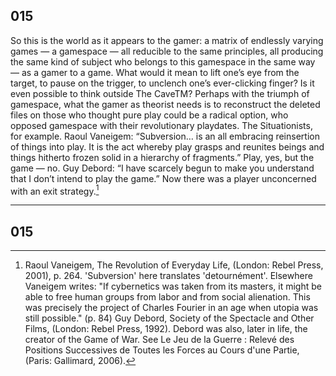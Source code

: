 
[^1]: Raoul Vaneigem, The Revolution of Everyday Life, (London: Rebel Press, 2001), p. 264. 'Subversion' here translates 'detournément'. Elsewhere Vaneigem writes: "If cybernetics was taken from its masters, it might be able to free human groups from labor and from social alienation. This was precisely the project of Charles Fourier in an age when utopia was still possible." (p. 84) 
Guy Debord, Society of the Spectacle and Other Films, (London: Rebel Press, 1992). Debord was also, later in life, the creator of the Game of War. See Le Jeu de la Guerre : Relevé des Positions Successives de Toutes les Forces au Cours d'une Partie, (Paris: Gallimard, 2006). 
## 015
So this is the world as it appears to the gamer: a matrix of endlessly varying games — a gamespace — all reducible to the same principles, all producing the same kind of subject who belongs to this gamespace in the same way — as a gamer to a game. What would it mean to lift one’s eye from the target, to pause on the trigger, to unclench one’s ever-clicking finger? Is it even possible to think outside The CaveTM? Perhaps with the triumph of gamespace, what the gamer as theorist needs is to reconstruct the deleted files on those who thought pure play could be a radical option, who opposed gamespace with their revolutionary playdates. The Situationists, for example. Raoul Vaneigem: “Subversion… is an all embracing reinsertion of things into play. It is the act whereby play grasps and reunites beings and things hitherto frozen solid in a hierarchy of fragments.” Play, yes, but the game — no. Guy Debord: “I have scarcely begun to make you understand that I don’t intend to play the game.” Now there was a player unconcerned with an exit strategy.[^1]

---
## 015
